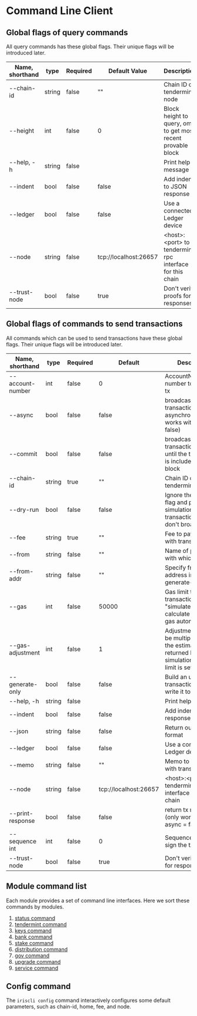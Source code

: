 # Command Line Client

## Global flags of query commands

All query commands has these global flags. Their unique flags will be introduced later.

| Name, shorthand | type   | Required | Default Value         | Description                                                          |
| --------------- | ----   | -------- | --------------------- | -------------------------------------------------------------------- |
| --chain-id      | string | false    | ""                    | Chain ID of tendermint node |
| --height        | int    | false    | 0                     | Block height to query, omit to get most recent provable block |
| --help, -h      | string | false    |                       | Print help message |
| --indent        | bool   | false    | false                 | Add indent to JSON response |
| --ledger        | bool   | false    | false                 | Use a connected Ledger device |
| --node          | string | false    | tcp://localhost:26657 | \<host>:\<port> to tendermint rpc interface for this chain |
| --trust-node    | bool   | false    | true                  | Don't verify proofs for responses |

## Global flags of commands to send transactions

All commands which can be used to send transactions have these global flags. Their unique flags will be introduced later.

| Name, shorthand  | type   | Required | Default               | Description                                                         |
| -----------------| -----  | -------- | --------------------- | ------------------------------------------------------------------- |
| --account-number | int    | false    | 0                     | AccountNumber number to sign the tx |
| --async          | bool   | false    | false                 | broadcast transactions asynchronously(only works with commit = false) |
| --commit         | bool   | false    | false                 | broadcast transaction and wait until the transaction is included by a block |
| --chain-id       | string | true     | ""                    | Chain ID of tendermint node  |
| --dry-run        | bool   | false    | false                 | Ignore the --gas flag and perform a simulation of a transaction, but don't broadcast it |
| --fee            | string | true     | ""                    | Fee to pay along with transaction |
| --from           | string | false    | ""                    | Name of private key with which to sign |
| --from-addr      | string | false    | ""                    | Specify from address in generate-only mode |
| --gas            | int    | false    | 50000                | Gas limit to set per-transaction; set to "simulate" to calculate required gas automatically |
| --gas-adjustment | int    | false    | 1                     | Adjustment factor to be multiplied against the estimate returned by the tx simulation; if the gas limit is set |
| --generate-only  | bool   | false    | false                 | Build an unsigned transaction and write it to STDOUT |
| --help, -h       | string | false    |                       | Print help message |
| --indent         | bool   | false    | false                 | Add indent to JSON response |
| --json           | string | false    | false                 | Return output in json format |
| --ledger         | bool   | false    | false                 | Use a connected Ledger device |
| --memo           | string | false    | ""                    | Memo to send along with transaction |
| --node           | string | false    | tcp://localhost:26657 | \<host>:\<port> to tendermint rpc interface for this chain |
| --print-response | bool   | false    | false                 | return tx response (only works with async = false)|
| --sequence int   | int    | false    | 0                     | Sequence number to sign the tx |
| --trust-node     | bool   | false    | true                  | Don't verify proofs for responses | 

## Module command list

Each module provides a set of command line interfaces. Here we sort these commands by modules.

1. [status command](./status/README.md)
2. [tendermint command](./tendermint/README.md)
3. [keys command](./keys/README.md)
4. [bank command](./bank/README.md)
5. [stake command](./stake/README.md)
6. [distribution command](./distribution/README.md)
7. [gov command](./gov/README.md)
8. [upgrade command](./upgrade/README.md)
9. [service command](./service/README.md)

## Config command

The `iriscli config` command interactively configures some default parameters, such as chain-id, home, fee, and node.
